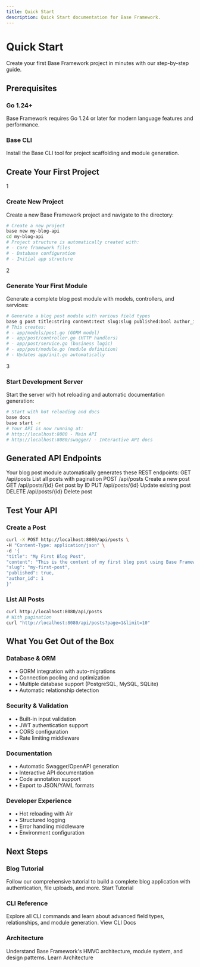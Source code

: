 ```yaml
---
title: Quick Start
description: Quick Start documentation for Base Framework.
---
```


# Quick Start
Create your first Base Framework project in minutes with our step-by-step guide.
## Prerequisites
### Go 1.24+
Base Framework requires Go 1.24 or later for modern language features and performance.
### Base CLI
Install the Base CLI tool for project scaffolding and module generation.
## Create Your First Project
1
### Create New Project
Create a new Base Framework project and navigate to the directory:
```bash
# Create a new project
base new my-blog-api
cd my-blog-api
# Project structure is automatically created with:
# - Core framework files
# - Database configuration
# - Initial app structure
```
2
### Generate Your First Module
Generate a complete blog post module with models, controllers, and services:
```bash
# Generate a blog post module with various field types
base g post title:string content:text slug:slug published:bool author_id:uint
# This creates:
# - app/models/post.go (GORM model)
# - app/post/controller.go (HTTP handlers)
# - app/post/service.go (business logic)
# - app/post/module.go (module definition)
# - Updates app/init.go automatically
```
3
### Start Development Server
Start the server with hot reloading and automatic documentation generation:
```bash
# Start with hot reloading and docs
base docs
base start -r
# Your API is now running at:
# http://localhost:8080 - Main API
# http://localhost:8080/swagger/ - Interactive API docs
```
## Generated API Endpoints
Your blog post module automatically generates these REST endpoints:
GET
/api/posts
List all posts with pagination
POST
/api/posts
Create a new post
GET
/api/posts/{id}
Get post by ID
PUT
/api/posts/{id}
Update existing post
DELETE
/api/posts/{id}
Delete post
## Test Your API
### Create a Post
```bash
curl -X POST http://localhost:8080/api/posts \
-H "Content-Type: application/json" \
-d '{
"title": "My First Blog Post",
"content": "This is the content of my first blog post using Base Framework!",
"slug": "my-first-post",
"published": true,
"author_id": 1
}'
```
### List All Posts
```bash
curl http://localhost:8080/api/posts
# With pagination
curl "http://localhost:8080/api/posts?page=1&limit=10"
```
## What You Get Out of the Box
### Database & ORM
- • GORM integration with auto-migrations
- • Connection pooling and optimization
- • Multiple database support (PostgreSQL, MySQL, SQLite)
- • Automatic relationship detection
### Security & Validation
- • Built-in input validation
- • JWT authentication support
- • CORS configuration
- • Rate limiting middleware
### Documentation
- • Automatic Swagger/OpenAPI generation
- • Interactive API documentation
- • Code annotation support
- • Export to JSON/YAML formats
### Developer Experience
- • Hot reloading with Air
- • Structured logging
- • Error handling middleware
- • Environment configuration
## Next Steps
### Blog Tutorial
Follow our comprehensive tutorial to build a complete blog application with authentication, file uploads, and more.
Start Tutorial
### CLI Reference
Explore all CLI commands and learn about advanced field types, relationships, and module generation.
View CLI Docs
### Architecture
Understand Base Framework's HMVC architecture, module system, and design patterns.
Learn Architecture